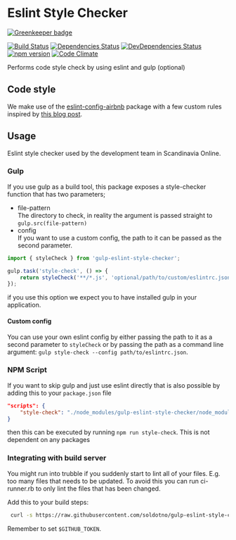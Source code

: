 Eslint Style Checker
===========

[![Greenkeeper badge](https://badges.greenkeeper.io/soldotno/gulp-eslint-style-checker.svg)](https://greenkeeper.io/)

[![Build Status](https://travis-ci.org/soldotno/gulp-eslint-style-checker.svg)](https://travis-ci.org/soldotno/gulp-eslint-style-checker.svg)
[![Dependencies Status](https://david-dm.org/soldotno/gulp-eslint-style-checker.svg?style=flat)](https://david-dm.org/soldotno/gulp-eslint-style-checker.svg)
[![DevDependencies Status](https://david-dm.org/soldotno/gulp-eslint-style-checker/dev-status.svg?style=flat)](https://david-dm.org/soldotno/gulp-eslint-style-checker/#info=devDependencies)
[![npm version](https://badge.fury.io/js/gulp-eslint-style-checker.svg)](http://badge.fury.io/js/gulp-eslint-style-checker)
[![Code Climate](https://codeclimate.com/github/soldotno/gulp-eslint-style-checker/badges/gpa.svg)](https://codeclimate.com/github/soldotno/gulp-eslint-style-checker)

Performs code style check by using eslint and gulp (optional)

## Code style
We make use of the [eslint-config-airbnb](https://github.com/airbnb/javascript/tree/master/packages/eslint-config-airbnb) package with a few custom rules inspired by [this blog post](http://blog.javascripting.com/2015/09/07/fine-tuning-airbnbs-eslint-config/).

## Usage 

Eslint style checker used by the development team in Scandinavia Online. 

### Gulp 
If you use gulp as a build tool, this package exposes a style-checker function 
that has two parameters;

* file-pattern  
 The directory to check, in reality the argument is passed straight to `gulp.src(file-pattern)` 
* config  
 If you want to use a custom config, the path to it can be passed as the second parameter.

```js
import { styleCheck } from 'gulp-eslint-style-checker';

gulp.task('style-check', () => {
    return styleCheck('**/*.js', 'optional/path/to/custom/eslintrc.json');
});
```
 if you use this option we expect you to have installed gulp in your application. 

#### Custom config
You can use your own eslint config by either passing the path to it as a second parameter to `styleCheck` or by passing the path as a command line argument: `gulp style-check --config path/to/eslintrc.json`.

### NPM Script 
If you want to skip gulp and just use eslint directly that is also possible by adding this to your `package.json` file 
 
```json
"scripts": {
    "style-check": "./node_modules/gulp-eslint-style-checker/node_modules/.bin/eslint -c ./node_modules/gulp-eslint-style-checker/eslintrc.json **/*.js"
}
```

then this can be executed by running `npm run style-check`. This is not dependent on any packages 

### Integrating with build server
You might run into trubble if you suddenly start to lint all of your files. E.g. too many files that needs to be updated.
To avoid this you can run ci-runner.rb to only lint the files that has been changed.

Add this to your build steps:

```bash
 curl -s https://raw.githubusercontent.com/soldotno/gulp-eslint-style-checker/master/ci-runner.rb | ruby
 ```
Remember to set `$GITHUB_TOKEN`.
